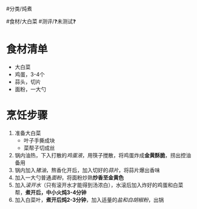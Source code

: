 #分类/炖煮
 
#食材/大白菜 
#测评/❓未测试❓ 

# 食材清单

- 大白菜
- 鸡蛋，3-4个
- 蒜头，切片
- 面粉，一大勺

# 烹饪步骤

1. 准备大白菜
    - 叶子手撕成块
    - 菜帮子切成丝
2. 锅内油热，下入打散的*鸡蛋液*，用筷子搅散，将鸡蛋炸成**金黄酥脆**，捞出控油备用
3. 锅内加入*猪油*，熬香化开后，加入切好的*蒜片*，将蒜片爆出香味
4. 加入一大勺普通*面粉*，将面粉炒熟**炒香至金黄色**
5. 加入*滚开水*（只有滚开水才能得到汤浓白），水滚后加入炸好的鸡蛋和白菜帮，**煮开后，中小火炖3-4分钟**
6. 加入白菜叶，**煮开后炖2-3分钟**，加入适量的*盐和白胡椒粉*，出锅